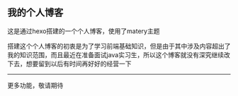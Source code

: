 ## 我的个人博客

这是通过hexo搭建的一个个人博客，使用了matery主题

搭建这个个人博客的初衷是为了学习前端基础知识，但是由于其中涉及内容超出了我的知识范围，而且最近在准备面试java实习生，所以这个博客就没有深究继续改下去，想要留到以后有时间再好好的经营一下



------

更多功能，敬请期待
